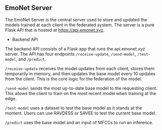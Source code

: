 ## EmoNet Server

The EmoNet Server is the central server used to store and updated the models trained at each client in the federated system. The server is a pure Flask API that is hosted at https://api.emonet.xyz.

 - Backend API

 The backend API consists of a Flask app that runs the api.emonet.xyz server. The API has four endpoints `/receive-update`, `/send-model`, `/test-model`, and `/predict`. 

 `/receive-update` receives the model updates from each client, stores them temporarily in memory, and then updates the base model every 10 updates from the client. This is the core logic for the federation of the model.

 `/send-model` sends the most up-to-date base model to the requesting client. This allows the client to train on the most recent model when training at the edge.

 `/test-model` uses a dataset to test the base model as it stands at the moment. Users can use RAVDESS or SAVEE to test the current base model.

 `/predict` uses the base model and an input of MFCCs to run an inference.